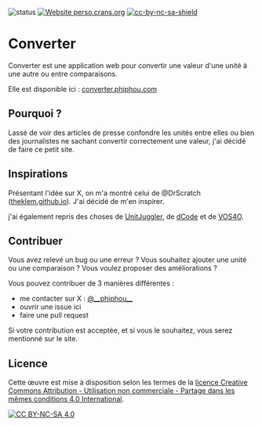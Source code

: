 ![status](https://github.com/phiphou/converter/actions/workflows/build.yml/badge.svg)
[![Website perso.crans.org](https://img.shields.io/website-up-down-green-red/http/converter.phiphou.com.svg)](https://converter.phiphou.com)
[![cc-by-nc-sa-shield](https://img.shields.io/badge/License-CC%20BY--NC--SA%204.0-lightgrey.svg)](https://creativecommons.org/licenses/by-nc/4.0/deed.fr)

# Converter

Converter est une application web pour convertir une valeur d'une unité à une autre ou entre comparaisons.

Elle est disponible ici : [converter.phiphou.com](https://converter.phiphou.com)

## Pourquoi ?

Lassé de voir des articles de presse confondre les unités entre elles ou bien des journalistes ne sachant convertir correctement une valeur, j'ai décidé de faire ce petit site.

## Inspirations

Présentant l'idée sur X, on m'a montré celui de @DrScratch ([theklem.github.io](https://theklem.github.io/)). J'ai décidé de m'en inspirer.

j'ai également repris des choses de [UnitJuggler](https://www.unitjuggler.com/index-fr.html), de [dCode](https://www.dcode.fr/fr) et de [VOS4O](https://vos4o.oca.eu/).

## Contribuer

Vous avez relevé un bug ou une erreur ? Vous souhaitez ajouter une unité ou une comparaison ? Vous voulez proposer des améliorations ?

Vous pouvez contribuer de 3 manières différentes :

- me contacter sur X : [@\_\_phiphou\_\_](https://x.com/__phiphou__)
- ouvrir une issue ici
- faire une pull request

Si votre contribution est acceptée, et si vous le souhaitez, vous serez mentionné sur le site.

## Licence

Cette œuvre est mise à disposition selon les termes de la [licence Creative Commons Attribution - Utilisation non commerciale - Partage dans les mêmes conditions 4.0 International][cc-by-nc-sa].

[![CC BY-NC-SA 4.0][cc-by-nc-sa-image]][cc-by-nc-sa]

[cc-by-nc-sa]: http://creativecommons.org/licenses/by-nc-sa/4.0/deed.fr
[cc-by-nc-sa-image]: https://licensebuttons.net/l/by-nc-sa/4.0/88x31.png
